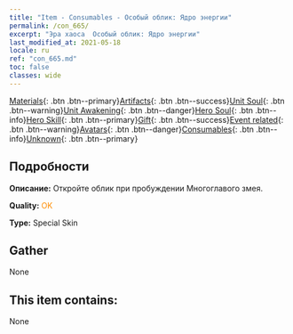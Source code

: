 ```yaml
---
title: "Item - Consumables - Особый облик: Ядро энергии"
permalink: /con_665/
excerpt: "Эра хаоса  Особый облик: Ядро энергии"
last_modified_at: 2021-05-18
locale: ru
ref: "con_665.md"
toc: false
classes: wide
---
```

 [Materials](/ItemsRU/){: .btn .btn--primary}[Artifacts](/ItemsRU/Artifacts/){: .btn .btn--success}[Unit Soul](/ItemsRU/UnitSoul/){: .btn .btn--warning}[Unit Awakening](/ItemsRU/UnitAwakening/){: .btn .btn--danger}[Hero Soul](/ItemsRU/HeroSoul/){: .btn .btn--info}[Hero Skill](/ItemsRU/HeroSkill/){: .btn .btn--primary}[Gift](/ItemsRU/Gift/){: .btn .btn--success}[Event related](/ItemsRU/Events/){: .btn .btn--warning}[Avatars](/ItemsRU/Avatars/){: .btn .btn--danger}[Consumables](/ItemsRU/Consumables/){: .btn .btn--info}[Unknown](/ItemsRU/Unknown/){: .btn .btn--primary}

## Подробности
 **Описание:** Откройте облик при пробуждении Многоглавого змея.

 **Quality:** <span style="color: #FF8C00">OK</span>

 **Type:** Special Skin

## Gather

  None

## This item contains:

  None

